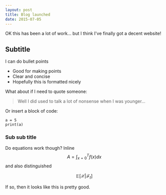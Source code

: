 ```yaml
---
layout: post
title: Blog launched
date: 2015-07-05
---
```


OK this has been a lot of work... but I think I've finally got a decent website!

## Subtitle

I can do bullet points

- Good for making points
- Clear and concise
- Hopefully this is formatted nicely

What about if I need to quote someone:

> Well I did used to talk a lot of nonsense when I was younger...

Or insert a block of code:

~~~
a = 5
print(a)
~~~

### Sub sub title

Do equations work though?
Inline
$$ A = \int_{x=0}^T f(x) dx $$
and also distinguished

$$ \mathbb{E} \left[ \mathcal{X} | \mathcal{F}_t \right] $$

If so, then it looks like this is pretty good.
